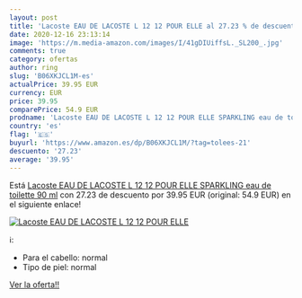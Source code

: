 ```yaml
---
layout: post
title: 'Lacoste EAU DE LACOSTE L 12 12 POUR ELLE al 27.23 % de descuento'
date: 2020-12-16 23:13:14
image: 'https://m.media-amazon.com/images/I/41gDIUiffsL._SL200_.jpg'
comments: true
category: ofertas
author: ring
slug: 'B06XKJCL1M-es'
actualPrice: 39.95 EUR
currency: EUR
price: 39.95
comparePrice: 54.9 EUR
prodname: 'Lacoste EAU DE LACOSTE L 12 12 POUR ELLE SPARKLING eau de toilette 90 ml'
country: 'es'
flag: '🇪🇸'
buyurl: 'https://www.amazon.es/dp/B06XKJCL1M/?tag=tolees-21'
descuento: '27.23'
average: '39.95'
---
```


Está [Lacoste EAU DE LACOSTE L 12 12 POUR ELLE SPARKLING eau de toilette 90 ml](https://www.amazon.es/dp/B06XKJCL1M/?tag=tolees-21) con 27.23 de descuento por 39.95 EUR (original: 54.9 EUR) en el siguiente enlace!

[![Lacoste EAU DE LACOSTE L 12 12 POUR ELLE](https://m.media-amazon.com/images/I/41gDIUiffsL._SL200_.jpg)](https://www.amazon.es/dp/B06XKJCL1M/?tag=tolees-21)

ℹ️:

- Para el cabello: normal
- Tipo de piel: normal

[Ver la oferta!!](https://www.amazon.es/dp/B06XKJCL1M/?tag=tolees-21)
